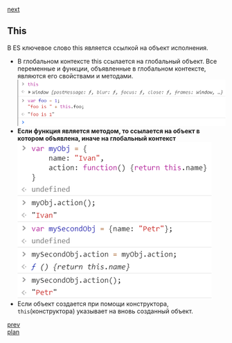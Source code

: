 <a href="03.md">next</a>

<h2>This</h2>

<div>
В ES ключевое слово this является ссылкой на объект исполнения.
</div>

<ul>
<li>
В глобальном контексте this ссылается на глобальный объект.
Все переменные и функции, объявленные в глобальном контексте, являются его свойствами и методами.
<div>
<img src="./media/02-1.png">
</div>
</li>

<li>
<strong>Если функция является методом, то ссылается на объект в котором объявлена, иначе на глобальный контекст</strong>
<div>
<img src="./media/02-3.png">
</div>
</li>

<li>
Если объект создается при помощи конструктора,
<code>this</code>(конструктора) указывает на вновь созданный объект.
</li>
</ul>

<a href="01.md">prev</a>
<br/>
<a href="00.md">plan</a>
